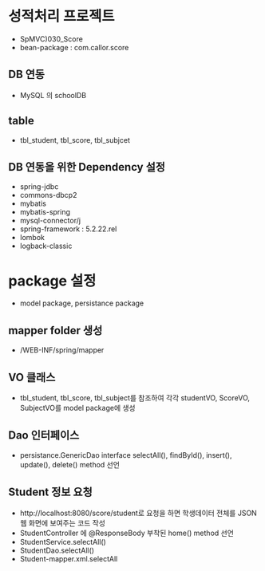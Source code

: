 # 성적처리 프로젝트
* SpMVC)030_Score
* bean-package : com.callor.score

## DB 연동
* MySQL 의 schoolDB
## table
* tbl_student, tbl_score, tbl_subjcet

## DB 연동을 위한 Dependency 설정
* spring-jdbc
* commons-dbcp2
* mybatis
* mybatis-spring
* mysql-connector/j
* spring-framework : 5.2.22.rel
* lombok
* logback-classic

# package 설정
* model package, persistance package

## mapper folder 생성
* /WEB-INF/spring/mapper

## VO 클래스
*  tbl_student, tbl_score, tbl_subject를 참조하여 각각 studentVO, ScoreVO, SubjectVO를 model package에 생성

## Dao 인터페이스
* persistance.GenericDao interface
selectAll(), findById(), insert(), update(), delete() method 선언

## Student 정보 요청
* http://localhost:8080/score/student로 요청을 하면 학생데이터 전체를 JSON 웹 화면에 보여주는 코드 작성
* StudentController 에 @ResponseBody 부착된 home() method 선언
* StudentService.selectAll()
* StudentDao.selectAll()
* Student-mapper.xml.selectAll